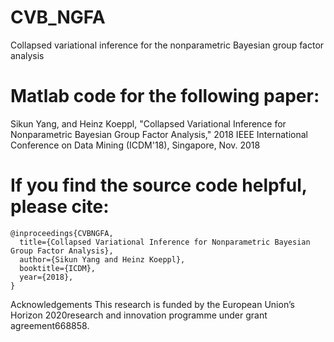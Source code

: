 # CVB_NGFA

Collapsed variational inference for the nonparametric Bayesian group factor analysis


# Matlab code for the following paper:

Sikun Yang, and Heinz Koeppl, "Collapsed Variational Inference for Nonparametric Bayesian Group Factor Analysis," 2018 IEEE International Conference on Data Mining (ICDM'18), Singapore, Nov. 2018

# If you find the source code helpful, please cite:

    @inproceedings{CVBNGFA,
      title={Collapsed Variational Inference for Nonparametric Bayesian Group Factor Analysis},
      author={Sikun Yang and Heinz Koeppl},
      booktitle={ICDM},
      year={2018},
    }
    
Acknowledgements
This research is funded by the European Union’s Horizon 2020research and innovation programme under grant agreement668858.
